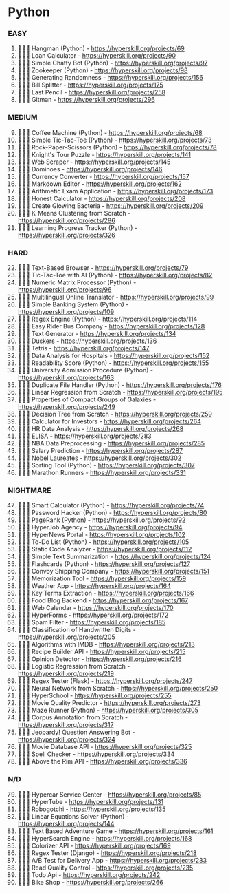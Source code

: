 # Python
### EASY
1) 👷🏼‍♂️ Hangman (Python) - https://hyperskill.org/projects/69
2) 👷🏼‍♂️ Loan Calculator - https://hyperskill.org/projects/90
3) 👷🏼‍♂️ Simple Chatty Bot (Python) - https://hyperskill.org/projects/97
4) 👷🏼‍♂️ Zookeeper (Python) - https://hyperskill.org/projects/98
5) 👷🏼‍♂️ Generating Randomness - https://hyperskill.org/projects/156
6) 👷🏼‍♂️ Bill Splitter - https://hyperskill.org/projects/175
7) 👷🏼‍♂️ Last Pencil - https://hyperskill.org/projects/258
8) 👷🏼‍♂️ Gitman - https://hyperskill.org/projects/296

### MEDIUM
9) 👷🏼‍♂️ Coffee Machine (Python) - https://hyperskill.org/projects/68
10) 👷🏼‍♂️ Simple Tic-Tac-Toe (Python) - https://hyperskill.org/projects/73
11) 👷🏼‍♂️ Rock-Paper-Scissors (Python) - https://hyperskill.org/projects/78
12) 👷🏼‍♂️ Knight's Tour Puzzle - https://hyperskill.org/projects/141
13) 👷🏼‍♂️ Web Scraper - https://hyperskill.org/projects/145
14) 👷🏼‍♂️ Dominoes - https://hyperskill.org/projects/146
15) 👷🏼‍♂️ Currency Converter - https://hyperskill.org/projects/157
16) 👷🏼‍♂️ Markdown Editor - https://hyperskill.org/projects/162
17) 👷🏼‍♂️ Arithmetic Exam Application - https://hyperskill.org/projects/173
18) 👷🏼‍♂️ Honest Calculator - https://hyperskill.org/projects/208
19) 👷🏼‍♂️ Create Glowing Bacteria - https://hyperskill.org/projects/209
20) 👷🏼‍♂️ K-Means Clustering from Scratch - https://hyperskill.org/projects/286
21) 👷🏼‍♂️ Learning Progress Tracker (Python) - https://hyperskill.org/projects/326

### HARD
22) 👷🏼‍♂️ Text-Based Browser - https://hyperskill.org/projects/79
23) 👷🏼‍♂️ Tic-Tac-Toe with AI (Python) - https://hyperskill.org/projects/82
24) 👷🏼‍♂️ Numeric Matrix Processor (Python) - https://hyperskill.org/projects/96
25) 👷🏼‍♂️ Multilingual Online Translator - https://hyperskill.org/projects/99
26) 👷🏼‍♂️ Simple Banking System (Python) - https://hyperskill.org/projects/109
27) 👷🏼‍♂️ Regex Engine (Python) - https://hyperskill.org/projects/114
28) 👷🏼‍♂️ Easy Rider Bus Company - https://hyperskill.org/projects/128
29) 👷🏼‍♂️ Text Generator - https://hyperskill.org/projects/134
30) 👷🏼‍♂️ Duskers - https://hyperskill.org/projects/136
31) 👷🏼‍♂️ Tetris - https://hyperskill.org/projects/147
32) 👷🏼‍♂️ Data Analysis for Hospitals - https://hyperskill.org/projects/152
33) 👷🏼‍♂️ Readability Score (Python) - https://hyperskill.org/projects/155
34) 👷🏼‍♂️ University Admission Procedure (Python) - https://hyperskill.org/projects/163
35) 👷🏼‍♂️ Duplicate File Handler (Python) - https://hyperskill.org/projects/176
36) 👷🏼‍♂️ Linear Regression from Scratch - https://hyperskill.org/projects/195
37) 👷🏼‍♂️ Properties of Compact Groups of Galaxies - https://hyperskill.org/projects/249
38) 👷🏼‍♂️ Decision Tree from Scratch - https://hyperskill.org/projects/259
39) 👷🏼‍♂️ Calculator for Investors - https://hyperskill.org/projects/264
40) 👷🏼‍♂️ HR Data Analysis - https://hyperskill.org/projects/268
41) 👷🏼‍♂️ ELISA - https://hyperskill.org/projects/283
42) 👷🏼‍♂️ NBA Data Preprocessing - https://hyperskill.org/projects/285
43) 👷🏼‍♂️ Salary Prediction - https://hyperskill.org/projects/287
44) 👷🏼‍♂️ Nobel Laureates - https://hyperskill.org/projects/302
45) 👷🏼‍♂️ Sorting Tool (Python) - https://hyperskill.org/projects/307
46) 👷🏼‍♂️ Marathon Runners - https://hyperskill.org/projects/331

### NIGHTMARE
47) 👷🏼‍♂️ Smart Calculator (Python) - https://hyperskill.org/projects/74
48) 👷🏼‍♂️ Password Hacker (Python) - https://hyperskill.org/projects/80
49) 👷🏼‍♂️ PageRank (Python) - https://hyperskill.org/projects/92
50) 👷🏼‍♂️ HyperJob Agency - https://hyperskill.org/projects/94
51) 👷🏼‍♂️ HyperNews Portal - https://hyperskill.org/projects/102
52) 👷🏼‍♂️ To-Do List (Python) - https://hyperskill.org/projects/105
53) 👷🏼‍♂️ Static Code Analyzer - https://hyperskill.org/projects/112
54) 👷🏼‍♂️ Simple Text Summarization - https://hyperskill.org/projects/124
55) 👷🏼‍♂️ Flashcards (Python) - https://hyperskill.org/projects/127
56) 👷🏼‍♂️ Convoy Shipping Company - https://hyperskill.org/projects/151
57) 👷🏼‍♂️ Memorization Tool - https://hyperskill.org/projects/159
58) 👷🏼‍♂️ Weather App - https://hyperskill.org/projects/164
59) 👷🏼‍♂️ Key Terms Extraction - https://hyperskill.org/projects/166
60) 👷🏼‍♂️ Food Blog Backend - https://hyperskill.org/projects/167
61) 👷🏼‍♂️ Web Calendar - https://hyperskill.org/projects/170
62) 👷🏼‍♂️ HyperForms - https://hyperskill.org/projects/172
63) 👷🏼‍♂️ Spam Filter - https://hyperskill.org/projects/185
64) 👷🏼‍♂️ Classification of Handwritten Digits - https://hyperskill.org/projects/205
65) 👷🏼‍♂️ Algorithms with IMDB - https://hyperskill.org/projects/213
66) 👷🏼‍♂️ Recipe Builder API - https://hyperskill.org/projects/215
67) 👷🏼‍♂️ Opinion Detector - https://hyperskill.org/projects/216
68) 👷🏼‍♂️ Logistic Regression from Scratch - https://hyperskill.org/projects/219
69) 👷🏼‍♂️ Regex Tester (Flask) - https://hyperskill.org/projects/247
70) 👷🏼‍♂️ Neural Network from Scratch - https://hyperskill.org/projects/250
71) 👷🏼‍♂️ HyperSchool - https://hyperskill.org/projects/255
72) 👷🏼‍♂️ Movie Quality Predictor - https://hyperskill.org/projects/273
73) 👷🏼‍♂️ Maze Runner (Python) - https://hyperskill.org/projects/305
74) 👷🏼‍♂️ Corpus Annotation from Scratch - https://hyperskill.org/projects/317
75) 👷🏼‍♂️ Jeopardy! Question Answering Bot - https://hyperskill.org/projects/324
76) 👷🏼‍♂️ Movie Database API - https://hyperskill.org/projects/325
77) 👷🏼‍♂️ Spell Checker - https://hyperskill.org/projects/334
78) 👷🏼‍♂️ Above the Rim API - https://hyperskill.org/projects/336

### N/D
79) 👷🏼‍♂️ Hypercar Service Center - https://hyperskill.org/projects/85
80) 👷🏼‍♂️ HyperTube - https://hyperskill.org/projects/131
81) 👷🏼‍♂️ Robogotchi - https://hyperskill.org/projects/135
82) 👷🏼‍♂️ Linear Equations Solver (Python) - https://hyperskill.org/projects/144
83) 👷🏼‍♂️ Text Based Adventure Game - https://hyperskill.org/projects/161
84) 👷🏼‍♂️ HyperSearch Engine - https://hyperskill.org/projects/168
85) 👷🏼‍♂️ Colorizer API - https://hyperskill.org/projects/169
86) 👷🏼‍♂️ Regex Tester (Django) - https://hyperskill.org/projects/218
87) 👷🏼‍♂️ A/B Test for Delivery App - https://hyperskill.org/projects/233
88) 👷🏼‍♂️ Read Quality Control - https://hyperskill.org/projects/235
89) 👷🏼‍♂️ Todo Api - https://hyperskill.org/projects/242
90) 👷🏼‍♂️ Bike Shop - https://hyperskill.org/projects/266
